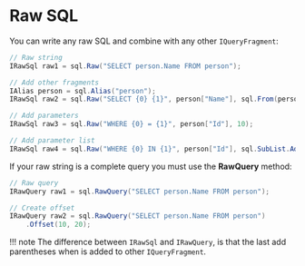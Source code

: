 # Raw SQL
You can write any raw SQL and combine with any other `IQueryFragment`:
```csharp
// Raw string
IRawSql raw1 = sql.Raw("SELECT person.Name FROM person");

// Add other fragments
IAlias person = sql.Alias("person");
IRawSql raw2 = sql.Raw("SELECT {0} {1}", person["Name"], sql.From(person));

// Add parameters
IRawSql raw3 = sql.Raw("WHERE {0} = {1}", person["Id"], 10);

// Add parameter list
IRawSql raw4 = sql.Raw("WHERE {0} IN {1}", person["Id"], sql.SubList.Add(1, 2, 3));
```

If your raw string is a complete query you must use the **RawQuery** method:
```csharp
// Raw query
IRawQuery raw1 = sql.RawQuery("SELECT person.Name FROM person");

// Create offset
IRawQuery raw2 = sql.RawQuery("SELECT person.Name FROM person")
    .Offset(10, 20);
```

!!! note
    The difference between `IRawSql` and `IRawQuery`, is that the last add parentheses when is added to other `IQueryFragment`.
